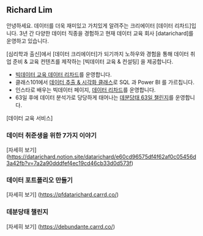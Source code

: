 ## Richard Lim

안녕하세요. 데이터를 더욱 재미있고 가치있게 알려주는 크리에이터 [데이터 리차드]입니다.
3년 간 다양한 데이터 직종을 경험하고 현재 데이터 교육 회사 [datarichard]를 운영하고 있습니다.

[심리학과 출신]에서 [데이터 크리에이터]가 되기까지 노하우와 경험을 통해 
데이터 취업 준비 & 교육 컨텐츠를 제작하는 [빅데이터 교육 & 컨설팅] 을 제공합니다.

- [빅데이터 교육 데이터 리차드](https://datarichard.liveklass.com/)를 운영합니다. 
- 클래스101에서 [데이터 추출 & 시각화 클래스](https://class101.net/ko/products/yse7gv1a8lmuLKa9v9sX)로 SQL 과 Power BI 를 가르칩니다.
- 인스타로 배우는 빅데이터 페이지, [데이터 리차드](https://www.instagram.com/data_richard/)를 운영합니다.
- 63일 후에 데이터 분석가로 당당하게 태어나는 [데분당태 63일 챌린지](https://datarichard.notion.site/DBDT-Challenge-05207df60cda465eac6cf478d3203231)를 운영합니다.

[데이터 교육 서비스]

### 데이터 취준생을 위한 7가지 이야기 
[자세히 보기] (https://datarichard.notion.site/datarichard/e60cd96575df4f62af0c05456d3a42fb?v=7a2a90dddfef4ec19cd46cb33d0d573f)

### 데이터 포트폴리오 만들기
[자세히 보기] (https://pfdatarichard.carrd.co/)

### 데분당태 챌린지
[자세히 보기] (https://debundante.carrd.co/)

